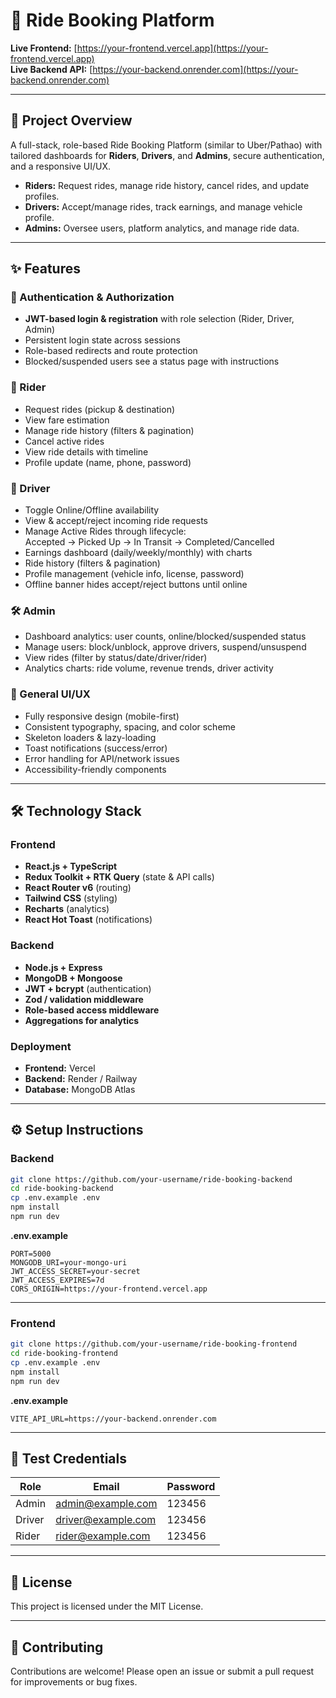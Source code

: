 # 🚖 Ride Booking Platform

**Live Frontend:** [https://your-frontend.vercel.app](https://your-frontend.vercel.app)  
**Live Backend API:** [https://your-backend.onrender.com](https://your-backend.onrender.com)

---

## 📌 Project Overview

A full-stack, role-based Ride Booking Platform (similar to Uber/Pathao) with tailored dashboards for **Riders**, **Drivers**, and **Admins**, secure authentication, and a responsive UI/UX.

- **Riders:** Request rides, manage ride history, cancel rides, and update profiles.
- **Drivers:** Accept/manage rides, track earnings, and manage vehicle profile.
- **Admins:** Oversee users, platform analytics, and manage ride data.

---

## ✨ Features

### 🔐 Authentication & Authorization
- **JWT-based login & registration** with role selection (Rider, Driver, Admin)
- Persistent login state across sessions
- Role-based redirects and route protection
- Blocked/suspended users see a status page with instructions

### 🧍 Rider
- Request rides (pickup & destination)
- View fare estimation
- Manage ride history (filters & pagination)
- Cancel active rides
- View ride details with timeline
- Profile update (name, phone, password)

### 🚗 Driver
- Toggle Online/Offline availability
- View & accept/reject incoming ride requests
- Manage Active Rides through lifecycle:  
  Accepted → Picked Up → In Transit → Completed/Cancelled
- Earnings dashboard (daily/weekly/monthly) with charts
- Ride history (filters & pagination)
- Profile management (vehicle info, license, password)
- Offline banner hides accept/reject buttons until online

### 🛠️ Admin
- Dashboard analytics: user counts, online/blocked/suspended status
- Manage users: block/unblock, approve drivers, suspend/unsuspend
- View rides (filter by status/date/driver/rider)
- Analytics charts: ride volume, revenue trends, driver activity

### 🎨 General UI/UX
- Fully responsive design (mobile-first)
- Consistent typography, spacing, and color scheme
- Skeleton loaders & lazy-loading
- Toast notifications (success/error)
- Error handling for API/network issues
- Accessibility-friendly components

---

## 🛠️ Technology Stack

### Frontend
- **React.js + TypeScript**
- **Redux Toolkit + RTK Query** (state & API calls)
- **React Router v6** (routing)
- **Tailwind CSS** (styling)
- **Recharts** (analytics)
- **React Hot Toast** (notifications)

### Backend
- **Node.js + Express**
- **MongoDB + Mongoose**
- **JWT + bcrypt** (authentication)
- **Zod / validation middleware**
- **Role-based access middleware**
- **Aggregations for analytics**

### Deployment
- **Frontend:** Vercel
- **Backend:** Render / Railway
- **Database:** MongoDB Atlas

---

## ⚙️ Setup Instructions

### Backend

```sh
git clone https://github.com/your-username/ride-booking-backend
cd ride-booking-backend
cp .env.example .env
npm install
npm run dev
```

**.env.example**
```env
PORT=5000
MONGODB_URI=your-mongo-uri
JWT_ACCESS_SECRET=your-secret
JWT_ACCESS_EXPIRES=7d
CORS_ORIGIN=https://your-frontend.vercel.app
```

---

### Frontend

```sh
git clone https://github.com/your-username/ride-booking-frontend
cd ride-booking-frontend
cp .env.example .env
npm install
npm run dev
```

**.env.example**
```env
VITE_API_URL=https://your-backend.onrender.com
```

---

## 👥 Test Credentials

| Role   | Email                  | Password |
|--------|------------------------|----------|
| Admin  | admin@example.com      | 123456   |
| Driver | driver@example.com     | 123456   |
| Rider  | rider@example.com      | 123456   |

---

## 📄 License

This project is licensed under the MIT License.

---

## 🙌 Contributing

Contributions are welcome! Please open an issue or submit a pull request for improvements or bug fixes.
